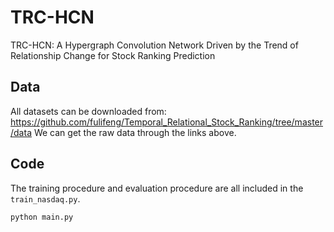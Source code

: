 # TRC-HCN
TRC-HCN: A Hypergraph Convolution Network Driven by the Trend of Relationship Change for Stock Ranking Prediction

## Data 
All datasets can be downloaded from: https://github.com/fulifeng/Temporal_Relational_Stock_Ranking/tree/master/data
We can get the raw data through the links above. 

## Code
The training procedure and evaluation procedure are all included in the `train_nasdaq.py`.
```train & evaluate
python main.py 
```
